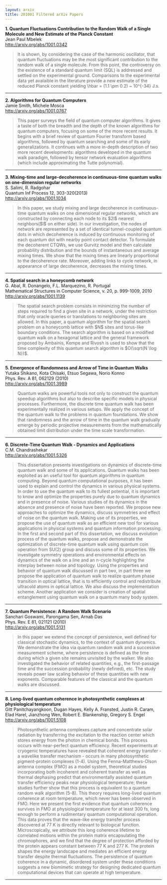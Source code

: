 ```yaml
---
layout: arxiv
title: 201001 Filtered arXiv Papers
---
```


**1.    Quantum Fluctuations Contribution to the Random Walk of a Single Molecule and New Estimate of the Planck Constant**  
Jean Paul Mbelek  
http://arxiv.org/abs/1001.0342  
<blockquote>
<p>
It is shown, by considering the case of the harmonic oscillator, that quantum fluctuations may be the most significant contribution to the random walk of a single molecule. From this point, the controversy on the existence of a standard quantum limit (SQL) is addressed and settled on the experimental ground. Comparisons to the experimental data yet avalaible in the literature provide a new estimate of the reduced Planck constant yielding \hbar = (1.1 \pm 0.2) ~ 10^{-34} J.s.
</p>
</blockquote>

------

**2.    Algorithms for Quantum Computers**  
Jamie Smith, Michele Mosca  
http://arxiv.org/abs/1001.0767  
<blockquote>
<p>
This paper surveys the field of quantum computer algorithms. It gives a taste of both the breadth and the depth of the known algorithms for quantum computers, focusing on some of the more recent results. It begins with a brief review of quantum Fourier transform based algorithms, followed by quantum searching and some of its early generalizations. It continues with a more in-depth description of two more recent developments: algorithms developed in the quantum walk paradigm, followed by tensor network evaluation algorithms (which include approximating the Tutte polynomial).
</p>
</blockquote>

------

**3.    Mixing-time and large-decoherence in continuous-time quantum walks on one-dimension regular networks**  
S. Salimi, R. Radgohar  
Quantum Inf Process 12, 303-320(2013)  
http://arxiv.org/abs/1001.1034  
<blockquote>
<p>
In this paper, we study mixing and large decoherence in continuous-time quantum walks on one dimensional regular networks, which are constructed by connecting each node to its $2l$ nearest neighbors($l$ on either side). In our investigation, the nodes of network are represented by a set of identical tunnel-coupled quantum dots in which decoherence is induced by continuous monitoring of each quantum dot with nearby point contact detector. To formulate the decoherent CTQWs, we use Gurvitz model and then calculate probability distribution and the bounds of instantaneous and average mixing times. We show that the mixing times are linearly proportional to the decoherence rate. Moreover, adding links to cycle network, in appearance of large decoherence, decreases the mixing times.
</p>
</blockquote>

------

**4.    Spatial search in a honeycomb network**  
G. Abal, R. Donangelo, F.L. Marquezino, R. Portugal  
Mathematical Structures in Computer Science, v. 20, p. 999-1009, 2010  
http://arxiv.org/abs/1001.1139  
<blockquote>
<p>
The spatial search problem consists in minimizing the number of steps required to find a given site in a network, under the restriction that only oracle queries or translations to neighboring sites are allowed. In this paper, a quantum algorithm for the spatial search problem on a honeycomb lattice with $N$ sites and torus-like boundary conditions. The search algorithm is based on a modified quantum walk on a hexagonal lattice and the general framework proposed by Ambainis, Kempe and Rivosh is used to show that the time complexity of this quantum search algorithm is $O(\sqrt{N \log N})$.
</p>
</blockquote>

------

**5.    Emergence of Randomness and Arrow of Time in Quantum Walks**  
Yutaka Shikano, Kota Chisaki, Etsuo Segawa, Norio Konno  
Phys. Rev. A 81, 062129 (2010)  
http://arxiv.org/abs/1001.3989  
<blockquote>
<p>
Quantum walks are powerful tools not only to construct the quantum speedup algorithms but also to describe specific models in physical processes. Furthermore, the discrete time quantum walk has been experimentally realized in various setups. We apply the concept of the quantum walk to the problems in quantum foundations. We show that randomness and the arrow of time in the quantum walk gradually emerge by periodic projective measurements from the mathematically obtained limit distribution under the time scale transformation.
</p>
</blockquote>

------

**6.    Discrete-Time Quantum Walk - Dynamics and Applications**  
C.M. Chandrashekar  
http://arxiv.org/abs/1001.5326  
<blockquote>
<p>
This dissertation presents investigations on dynamics of discrete-time quantum walk and some of its applications. Quantum walks has been exploited as an useful tool for quantum algorithms in quantum computing. Beyond quantum computational purposes, it has been used to explain and control the dynamics in various physical systems. In order to use the quantum walk to its fullest potential, it is important to know and optimize the properties purely due to quantum dynamics and in presence of noise. Various studies of its dynamics in the absence and presence of noise have been reported. We propose new approaches to optimize the dynamics, discuss symmetries and effect of noise on the quantum walk. Making use of its properties, we propose the use of quantum walk as an efficient new tool for various applications in physical systems and quantum information processing. In the first and second part of this dissertation, we discuss evolution process of the quantum walks, propose and demonstrate the optimization of discrete-time quantum walk using quantum coin operation from SU(2) group and discuss some of its properties. We investigate symmetry operations and environmental effects on dynamics of the walk on a line and an n-cycle highlighting the interplay between noise and topology. Using the properties and behavior of quantum walk discussed in part two, in part three we propose the application of quantum walk to realize quantum phase transition in optical lattice, that is to efficiently control and redistribute ultracold atoms in optical lattice. We also discuss the implementation scheme. Another application we consider is creation of spatial entanglement using quantum walk on a quantum many body system.
</p>
</blockquote>

------

**7.    Quantum Persistence: A Random Walk Scenario**  
Sanchari Goswami, Parongama Sen, Arnab Das  
Phys. Rev. E 81, 021121 (2010)  
http://arxiv.org/abs/1001.5131  
<blockquote>
<p>
In this paper we extend the concept of persistence, well defined for classical stochastic dynamics, to the context of quantum dynamics. We demonstrate the idea via quantum random walk and a successive measurement scheme, where persistence is defined as the time during which a given site remains unvisited by the walker. We also investigated the behavior of related quantities, e.g., the first-passage time and the succession probability (newly defined), etc. The study reveals power law scaling behavior of these quantities with new exponents. Comparable features of the classical and the quantum walks are discussed.
</p>
</blockquote>

------

**8.    Long-lived quantum coherence in photosynthetic complexes at physiological temperature**  
Gitt Panitchayangkoon, Dugan Hayes, Kelly A. Fransted, Justin R. Caram, Elad Harel, Jianzhong Wen, Robert E. Blankenship, Gregory S. Engel  
http://arxiv.org/abs/1001.5108  
<blockquote>
<p>
Photosynthetic antenna complexes capture and concentrate solar radiation by transferring the excitation to the reaction center which stores energy from the photon in chemical bonds. This process occurs with near-perfect quantum efficiency. Recent experiments at cryogenic temperatures have revealed that coherent energy transfer - a wavelike transfer mechanism - occurs in many photosynthetic pigment-protein complexes (1-4). Using the Fenna-Matthews-Olson antenna complex (FMO) as a model system, theoretical studies incorporating both incoherent and coherent transfer as well as thermal dephasing predict that environmentally assisted quantum transfer efficiency peaks near physiological temperature; these studies further show that this process is equivalent to a quantum random walk algorithm (5-8). This theory requires long-lived quantum coherence at room temperature, which never has been observed in FMO. Here we present the first evidence that quantum coherence survives in FMO at physiological temperature for at least 300 fs, long enough to perform a rudimentary quantum computational operation. This data proves that the wave-like energy transfer process discovered at 77 K is directly relevant to biological function. Microscopically, we attribute this long coherence lifetime to correlated motions within the protein matrix encapsulating the chromophores, and we find that the degree of protection afforded by the protein appears constant between 77 K and 277 K. The protein shapes the energy landscape and mediates an efficient energy transfer despite thermal fluctuations. The persistence of quantum coherence in a dynamic, disordered system under these conditions suggests a new biomimetic strategy for designing dedicated quantum computational devices that can operate at high temperature.
</p>
</blockquote>

------

